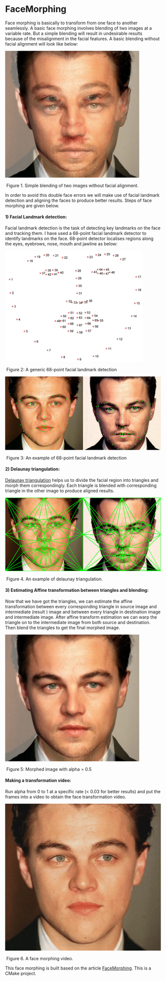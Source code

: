# FaceMorphing


Face morphing is basically to transform from one face to another seamlessly. A basic face morphing involves blending of two images at a variable rate. But a simple blending will result in undesirable results because of the misalignment in the facial features. A basic blending without facial alignment will look like below:

<img src="docs/basic_morphing.png" style="zoom:80%;" />

​      								Figure 1. Simple blending of two images without facial alignment.

In order to avoid this double face errors we will make use of facial landmark detection and aligning the faces to produce better results. Steps of face morphing are given below.

#### 1) Facial Landmark detection:

Facial landmark detection is the task of detecting key landmarks on the face and tracking them. I have used a 68-point facial landmark detector to identify landmarks on the face. 68-point detector localises regions along the eyes, eyebrows, nose, mouth and jawline as below:

<img src="docs/face_landmark_points.jpg" style="zoom:50%;" />

​													Figure 2: A generic 68-point facial landmark detection

<img src="docs/concat_points.png" style="zoom: 67%;" />

​												Figure 3: An example of 68-point facial landmark detection



#### 2) Delaunay triangulation:

[Delaunay triangulation](https://en.wikipedia.org/wiki/Delaunay_triangulation) helps us to divide the facial region into triangles and morph them correspondingly.
Each triangle is blended with corresponding triangle in the other image to produce aligned results.

<img src="docs/concat_delaunay.png" style="zoom:67%;" />

​													Figure 4. An example of delaunay triangulation.



#### 3) Estimating Affine transformation between triangles and blending:

Now that we have got the triangles, we can estimate the affine transformation between every corresponding triangle in source image and intermediate (result ) image and  between every triangle in destination image and intermediate image. After affine transform estimation we can warp the triangle on to the intermediate image from both source and destination. Then blend the triangles to get the final morphed image.

<img src="docs/morphed_image.png" style="zoom:80%;" />

​												Figure 5: Morphed image with alpha = 0.5



#### Making a transformation video:

Run alpha from 0 to 1 at a specific rate (< 0.03 for better results) and put the frames into a video to obtain the face transformation video. 

![](docs/morphing.gif)

​																	Figure 6. A face morphing video.

This face morphing is built based on the article [FaceMorphing](https://www.learnopencv.com/face-morph-using-opencv-cpp-python/). This is a CMake project.

